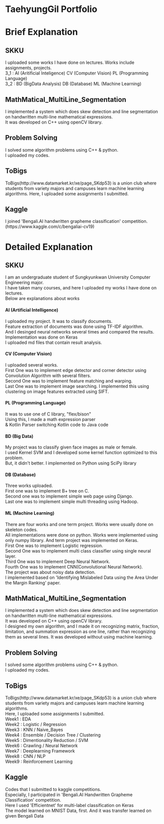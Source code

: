 <h1> TaehyungGil Portfolio </h1>

<h1> Brief Explanation</h1>
<h2> SKKU </h2>
<div>
I uploaded some works I have done on lectures. Works include assignments, projects.<br>
3_1 : AI (Aritificial Inteligence) CV (Computer Vision) PL (Programming Language)<br>
3_2 : BD (BigData Analysis) DB (Database) ML (Machine Learning)<br>
</div>
<h2> MathMatical_MultiLine_Segmentation </h2>
<div>
I implemented a system which does skew detection and line segmentation on handwritten multi-line mathematical expressions.<br>
It was developed on C++ using openCV library.
</div>
<h2> Problem Solving</h2>
<div>
I solved some algorithm problems using C++ & python. <br>
I uploaded my codes.
</div>
<h2>
ToBigs
</h2>
<div>
ToBigs(http://www.datamarket.kr/xe/page_SKdp53) is a union club where students from variety majors and campuses learn machine learning algorithms.
Here, I uploaded some assignments I submitted. <br>
</div>
<h2>
Kaggle
</h2>
<div>
I joined 'Bengali.AI handwritten grapheme classification' competition.(https://www.kaggle.com/c/bengaliai-cv19)<br>
</div>

<h1> Detailed Explanation</h1>
<h2> SKKU </h2>
<div>
	I am an undergraduate student of Sungkyunkwan University Computer Engineering major. <br>
I have taken many courses, and here I uploaded my works I have done on lectures. <br>
Below are explanations about works <br>

</div>
<h4> AI (Artificial Intelligence) </h4>
<div>
I uploaded my project. It was to classify documents. <br>
Feature extraction of documents was done using TF-IDF algorithm. <br>
And I desinged neural networks several times and compared the results.<br>
Implementation was done on Keras <br>
I uploaded md files that contain result analysis.
</div>
<h4>
CV (Computer Vision)
</h4>
<div>
I uploaded several works.</div>
<div>First One was to implement edge detector and corner detector using Convolution Algorithm with several filters. </div>
<div>Second One was to implement feature matching and warping. </div>
<div>Last One was to implement image searching. I implemented this using clustering on image features extracted using SIFT. </div>
<h4>
PL  (Programming Language)
</h4>
<div>
It was to use one of C library, "flex/bison" <br>
Using this, I made a math expression parser <br>
& Kotlin Parser switching Kotlin code to Java code
</div>
<h4>
BD  (Big Data)
</h4>
<div>
My project was to classify given face images as male or female.<br>
I used Kernel SVM and I developed some kernel function optimized to this problem.<br>
But, it didn't better. I implemented on Python using SciPy library
</div>
<h4>
DB (Database)
</h4>
<div>
Three works uploaded.<br>
First one was to implement B+ tree on C.<br>
Second one was to implement simple web page using Django.<br>
Last one was to implement simple multi threading using Hadoop.
</div>
<h4>
ML (Machine Learning)
</h4>
<div>
  There are four works and one term project. Works were usually done on skeleton codes. <br>
  All implementations were done on python. Works were implemented using only numpy library. And term project was implemented on Keras.<br>
First One was to implement Logistic regression.<br>
Second One was to implement multi class classifier using single neural layer.<br>
Third One was to implement Deep Neural Network.<br>
Fourth One was to implement CNN(Convolutional Neural Network).<br>
  The project was about noisy data detection. <br>
  I implemented based on 'Identifying Mislabeled Data using the Area Under the Margin Ranking' paper.<br>
  </div>

<h2> MathMatical_MultiLine_Segmentation </h2>
<div>
I implemented a system which does skew detection and line segmentation on handwritten multi-line mathematical expressions.<br>
It was developed on C++ using openCV library.<br>
I designed my own algorithm, and I made it on recognizing matrix, fraction, limitation, and summation expression as one line, rather than recognizing them as several lines. It was developed without using machine learning.
</div>
<h2> Problem Solving</h2>
<div>
I solved some algorithm problems using C++ & python. <br>
I uploaded my codes.
</div>

<h2>
	ToBigs
</h2>
<div>
ToBigs(http://www.datamarket.kr/xe/page_SKdp53) is a union club where students from variety majors and campuses learn machine learning algorithms. <br>
Here, I uploaded some assignments I submitted. <br>
Week1 : EDA <br>
Week2 : Logistic / Regression<br>
Week3 : KNN / Naive_Bayes<br>
Week4 : Ensemble / Decision Tree / Clustering<br>
Week5 : Dimentionality Reduction / SVM<br>
Week6 : Crawling / Neural Network<br>
Week7 : Deeplearning Framework<br>
Week8 : CNN / NLP<br>
Week9 : Reinforcement Learning<br>
</div>


<h2>
  Kaggle
  </h2>
<div>
Codes that I submitted to kaggle competitions.<br>
Especially, I participated in 'Bengali.AI Handwritten Grapheme Classification' competition.<br>
Here I used 'Efficientnet' for multi-label classification on Keras<br>
The model learned on MNIST Data, first. And it was transfer learned on given Bengali Data<br>
  </div>
